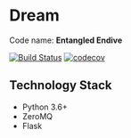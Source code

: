 # Dream

Code name: **Entangled Endive**

[![Build Status](https://travis-ci.org/icyblade/dream.svg?branch=master)](https://travis-ci.org/icyblade/dream) [![codecov](https://codecov.io/gh/icyblade/dream/branch/master/graph/badge.svg)](https://codecov.io/gh/icyblade/dream)

## Technology Stack

 - Python 3.6+
 - ZeroMQ
 - Flask
